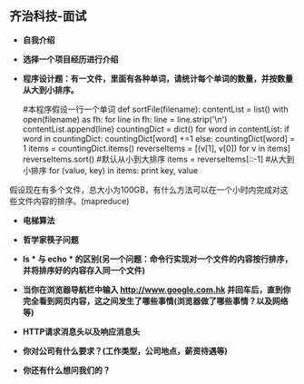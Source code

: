齐治科技-面试
--------------

- **自我介绍**


- **选择一个项目经历进行介绍**


- **程序设计题：有一文件，里面有各种单词，请统计每个单词的数量，并按数量从大到小排序。**


	#本程序假设一行一个单词
	def sortFile(filename):
		contentList = list()
		with open(filename) as fh:
			for line in fh:
				line = line.strip('\n')
				contentList.append(line)
		countingDict = dict()
		for word in contentList:
			if word in countingDict:
				countingDict[word] +=1 
			else:
				countingDict[word] = 1
		items = countingDict.items()
		reverseItems = [(v[1], v[0]) for v in items]
		reverseItems.sort()			#默认从小到大排序
		items = reverseItems[::-1]		#从大到小排序
		for (value, key) in items:
			print key, value


假设现在有多个文件，总大小为100GB，有什么方法可以在一个小时内完成对这些文件内容的排序。(mapreduce)

- **电梯算法**

- **哲学家筷子问题**

- **ls * 与 echo * 的区别(另一个问题：命令行实现对一个文件的内容按行排序，并将排序好的内容存入同一个文件)**

- **当你在浏览器导航栏中输入 http://www.google.com.hk 并回车后，直到你完全看到网页内容，这之间发生了哪些事情(浏览器做了哪些事情？以及网络等)**

- **HTTP请求消息头以及响应消息头**

- **你对公司有什么要求？(工作类型，公司地点，薪资待遇等)**

- **你还有什么想问我们的？**
